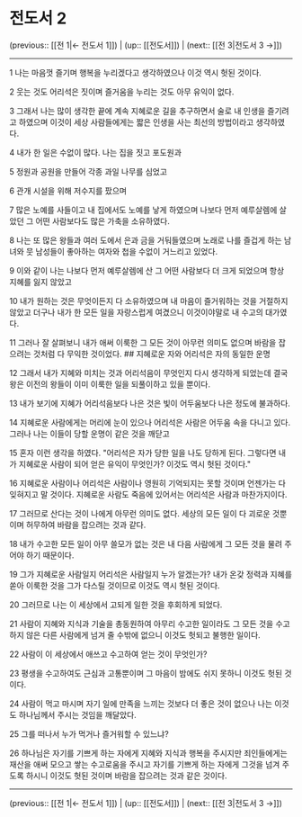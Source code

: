 # 전도서 2

(previous:: [[전 1|← 전도서 1]]) | (up:: [[전도서]]) | (next:: [[전 3|전도서 3 →]])

***




1 
나는 마음껏 즐기며 행복을 누리겠다고 생각하였으나 이것 역시 헛된 것이다. 



2 
웃는 것도 어리석은 짓이며 즐거움을 누리는 것도 아무 유익이 없다. 



3 
그래서 나는 많이 생각한 끝에 계속 지혜로운 길을 추구하면서 술로 내 인생을 즐기려고 하였으며 이것이 세상 사람들에게는 짧은 인생을 사는 최선의 방법이라고 생각하였다. 



4 
내가 한 일은 수없이 많다. 나는 집을 짓고 포도원과 



5 
정원과 공원을 만들어 각종 과일 나무를 심었고 



6 
관개 시설을 위해 저수지를 팠으며 



7 
많은 노예를 사들이고 내 집에서도 노예를 낳게 하였으며 나보다 먼저 예루살렘에 살았던 그 어떤 사람보다도 많은 가축을 소유하였다. 



8 
나는 또 많은 왕들과 여러 도에서 은과 금을 거둬들였으며 노래로 나를 즐겁게 하는 남녀와 뭇 남성들이 좋아하는 여자와 첩을 수없이 거느리고 있었다. 



9 
이와 같이 나는 나보다 먼저 예루살렘에 산 그 어떤 사람보다 더 크게 되었으며 항상 지혜를 잃지 않았고 



10 
내가 원하는 것은 무엇이든지 다 소유하였으며 내 마음이 즐거워하는 것을 거절하지 않았고 더구나 내가 한 모든 일을 자랑스럽게 여겼으니 이것이야말로 내 수고의 대가였다. 



11 
그러나 잘 살펴보니 내가 애써 이룩한 그 모든 것이 아무런 의미도 없으며 바람을 잡으려는 것처럼 다 무익한 것이었다. ## 지혜로운 자와 어리석은 자의 동일한 운명 



12 
그래서 내가 지혜와 미치는 것과 어리석음이 무엇인지 다시 생각하게 되었는데 결국 왕은 이전의 왕들이 이미 이룩한 일을 되풀이하고 있을 뿐이다. 



13 
내가 보기에 지혜가 어리석음보다 나은 것은 빛이 어두움보다 나은 정도에 불과하다. 



14 
지혜로운 사람에게는 머리에 눈이 있으나 어리석은 사람은 어두움 속을 다니고 있다. 그러나 나는 이들이 당할 운명이 같은 것을 깨닫고 



15 
혼자 이런 생각을 하였다. "어리석은 자가 당한 일을 나도 당하게 된다. 그렇다면 내가 지혜로운 사람이 되어 얻은 유익이 무엇인가? 이것도 역시 헛된 것이다." 



16 
지혜로운 사람이나 어리석은 사람이나 영원히 기억되지는 못할 것이며 언젠가는 다 잊혀지고 말 것이다. 지혜로운 사람도 죽음에 있어서는 어리석은 사람과 마찬가지이다. 



17 
그러므로 산다는 것이 나에게 아무런 의미도 없다. 세상의 모든 일이 다 괴로운 것뿐이며 허무하여 바람을 잡으려는 것과 같다. 



18 
내가 수고한 모든 일이 아무 쓸모가 없는 것은 내 다음 사람에게 그 모든 것을 물려 주어야 하기 때문이다. 



19 
그가 지혜로운 사람일지 어리석은 사람일지 누가 알겠는가? 내가 온갖 정력과 지혜를 쏟아 이룩한 것을 그가 다스릴 것이므로 이것도 역시 헛된 것이다. 



20 
그러므로 나는 이 세상에서 고되게 일한 것을 후회하게 되었다. 



21 
사람이 지혜와 지식과 기술을 총동원하여 아무리 수고한 일이라도 그 모든 것을 수고하지 않은 다른 사람에게 넘겨 줄 수밖에 없으니 이것도 헛되고 불행한 일이다. 



22 
사람이 이 세상에서 애쓰고 수고하여 얻는 것이 무엇인가? 



23 
평생을 수고하여도 근심과 고통뿐이며 그 마음이 밤에도 쉬지 못하니 이것도 헛된 것이다. 



24 
사람이 먹고 마시며 자기 일에 만족을 느끼는 것보다 더 좋은 것이 없으나 나는 이것도 하나님께서 주시는 것임을 깨달았다. 



25 
그를 떠나서 누가 먹거나 즐거워할 수 있느냐? 



26 
하나님은 자기를 기쁘게 하는 자에게 지혜와 지식과 행복을 주시지만 죄인들에게는 재산을 애써 모으고 쌓는 수고로움을 주시고 자기를 기쁘게 하는 자에게 그것을 넘겨 주도록 하시니 이것도 헛된 것이며 바람을 잡으려는 것과 같은 것이다.

***

(previous:: [[전 1|← 전도서 1]]) | (up:: [[전도서]]) | (next:: [[전 3|전도서 3 →]])
